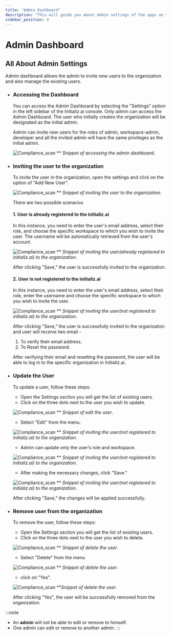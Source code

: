 ```yaml
---
title: "Admin Dashboard"
description: "This will guide you about Admin settings of the apps on the Initializ Console."
sidebar_position: 8
---
```


# Admin Dashboard

## All About Admin Settings

 Admin dashboard allows the admin to invite new users to the organization and also manage the existing users.

- ### Accessing the Dashboard

   You can access the Admin Dashboard by selecting the "Settings" option in the left sidebar of the Initializ.ai console. Only admin can access the Admin Dashboard. The user who initially creates the organization will be designated as the initial admin.

   Admin can invite new users for the roles of admin, workspace-admin, developer and all the invited admin will have the same privileges as the initial admin.

   ![Compliance_scan](/assets/admin_dashboard/AccessDashboard.png)
   \*\* _Snippet of accessing the admin dashboard_.

- ### Inviting the user to the organization
   
   To invite the user in the organization, open the settings and click on the option of "Add New User".

    ![Compliance_scan](/assets/admin_dashboard/add_user.png)
    \*\* _Snippet of inviting the user to the organization_.

    There are two possible scenarios
    #### 1. User is already registered to the initializ.ai 
    In this instance, you need to enter the user's email address, select their role, and choose the specific workspace to which you wish to invite the user. The username will be automatically retrieved from the user's account.

    ![Compliance_scan](/assets/admin_dashboard/registered_user.png)
     \*\* _Snippet of inviting the user(already registered to initializ.ai) to the organization_.

    After clicking "Save," the user is successfully invited to the organization. 

    #### 2. User is not registered to the initializ.ai 
    In this instance, you need to enter the user's email address, select their role, enter the username and choose the specific workspace to which you wish to invite the user.

    ![Compliance_scan](/assets/admin_dashboard/not_registered_user.png)
     \*\* _Snippet of inviting the user(not registered to initializ.ai) to the organization_.

    After clicking "Save," the user is successfully invited to the organization and user will receive two email - 
    1. To verify their email address.
    2. To Reset the password.


    After verifying their email and resetting the password, the user will be able to log in to the specific organization in Initializ.ai.

- ### Update the User
    To update a user, follow these steps:

    - Open the Settings section you will get the list of existing users.
    - Click on the three dots next to the user you wish to update.

    ![Compliance_scan](/assets/admin_dashboard/user_edit_threeDot.png)
    \*\* _Snippet of edit the user_.

    - Select "Edit" from the menu.

    ![Compliance_scan](/assets/admin_dashboard/user_edit.png)
    \*\* _Snippet of inviting the user(not registered to initializ.ai) to the organization_.


    - Admin can update only the user’s role and workspace.

    ![Compliance_scan](/assets/admin_dashboard/edit_user_info.png)
     \*\* _Snippet of inviting the user(not registered to initializ.ai) to the organization_.


    - After making the necessary changes, click "Save."

    ![Compliance_scan](/assets/admin_dashboard/edit_user_info_save.png)
     \*\* _Snippet of inviting the user(not registered to initializ.ai) to the organization_.

    After clicking "Save," the changes will be applied successfully.

- ### Remove user from the organization
    
    To remove the user, follow these steps:

    - Open the Settings section you will get the list of existing users.
    - Click on the three dots next to the user you wish to delete.
     
    ![Compliance_scan](/assets/admin_dashboard/user_edit_threeDot.png)
    \*\* _Snippet of delete the user_.

    - Select "Delete" from the menu

    ![Compliance_scan](/assets/admin_dashboard/user_delete.png)
    \*\* _Snippet of delete the user_.

    - click on "Yes".

    ![Compliance_scan](/assets/admin_dashboard/delete_user_org.png)
    \*\*_Snippet of delete the user_.

    After clicking "Yes", the user will be successfully removed from the organization.



:::note
- An **admin** will not be able to edit or remove to himself.
- One admin can edit or remove to another admin.
:::